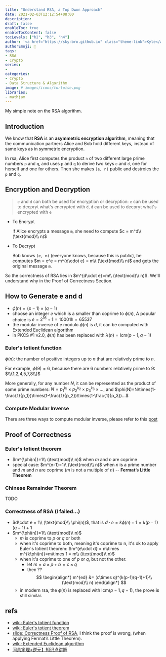 ```yaml
---
title: "Understand RSA, a Top Dwon Approach"
date: 2021-02-03T12:12:54+08:00
description:
draft: false
enableToc: true
enableTocContent: false
tocLevels: ["h2", "h3", "h4"]
author: '<a href="https://sky-bro.github.io" class="theme-link">Kyle</a>'
authorEmoji: 🦂
tags:
- RSA
- Crypto
series:
-
categories:
- Crypto
- Data Structure & Algorithm
image: # images/icons/tortoise.png
libraries:
- mathjax
---
```

My simple note on the RSA algorithm.

<!--more-->

## Introduction

We know that **RSA** is an **asymmetric encryption algorithm**, meaning that the communication partners Alice and Bob hold different keys, instead of same keys as in symmetric encryption.

In rsa, Alice first computes the product `n` of two different large prime numbers `p` and `q`, and uses `p` and `q` to derive two keys `e` and `d`, one for herself and one for others. Then she makes `(e, n)` public and destroies the `p` and `q`.

## Encryption and Decryption

> `e` and `d` can both be used for encryption or decryption: `e` can be used to decpryt what's encrypted with `d`, `d` can be used to decpryt what's encrypted with `e`

* To Encrypt

    If Alice encrypts a message `m`, she need to compute $c = m^d\\ (\text{mod}\\ n)$

* To Decrypt

    Bob knows `(e, n)` (everyone knows, because this is public), he computes $m = c^e = m^{d\cdot e} = m\\ (\text{mod}\\ n)$ and gets the original message `m`.

So the correctness of RSA lies in $m^{d\cdot e}=m\\ (\text{mod}\\ n)$. We'll understand why in the Proof of Correctness Section.

## How to Generate e and d

* $\phi(n)=(p-1)\times (q-1)$
* choose an integer $e$ which is a smaller than coprime to $\phi(n)$, A popular choice is $e = 2^{16} + 1 = 10001\text{h} = 65537$
* the modular inverse of $e$ modulo $\phi(n)$ is $d$, it can be computed with [Extended Euclidean algorithm](https://en.wikipedia.org/wiki/Extended_Euclidean_algorithm)
* in PKCS #1 v2.0, $\phi(n)$ has been replaced with $\lambda(n) = \text{lcm}(p-1,q-1)$

### Euler's totient function

$\phi(n)$: the number of positive integers up to $n$ that are relatively prime to $n$.

For example, $\phi(9)=6$, because there are 6 numbers relatively prime to 9: $\\{1,2,4,5,7,8\\}$

More generally, for any number $N$, it can be represented as the product of some prime numbers: $N = p_1^{k_1}\times p_2^{k_2}\times p_3^{k_3}\times ...$, and $\phi(N)=N\times(1-\frac{1}{p_1})\times(1-\frac{1}{p_2})\times(1-\frac{1}{p_3})...$

### Compute Modular Inverse

There are three ways to compute modular inverse, please refer to this [post](TODO)

## Proof of Correctness

### Euler's totient theorem

* $m^{\phi(n)}=1\\ (\text{mod}\\ n)$ when $m$ and $n$ are coprime
* special case: $m^{n-1}=1\\ (\text{mod}\\ n)$ when $n$ is a prime number and $m$ and $n$ are coprime ($m$ is not a multiple of $n$) -- **Fermat’s Little Theorem**

### Chinese Remainder Theorem

TODO

### Correctness of RSA (I failed...)

* $d\cdot e = 1\\ (\text{mod}\\ \phi(n))$, that is $d\cdot e=k\phi(n)+1 = k(p-1)(q-1)+1$
* $m^{\phi(n)}=1\\ (\text{mod}\\ n)$
  * $m$ is coprime to $p$ or $q$ or both
  * when it's coprime to both, meaning it's coprime to n, it's ok to apply Euler's totient theorem: $m^{e\cdot d} = m\times m^{k\phi(n)}=m\times 1 = m\\ (\text{mod}\\ n)$
  * when it's coprime to one of $p$ or $q$, but not the other.
    * let $m = a\times p+b = c\times q$
    * then ??
    $$
    \begin{align*}
    m^{ed} &= (c\times q)^{k(p-1)(q-1)+1}\\ (\text{mod}\\ n)
    \end{align*}
    $$
  * in modern rsa, the $\phi(n)$ is replaced with $\text{lcm}(p-1, q-1)$, the prove is still similar.

## refs

* [wiki: Euler's totient function](https://en.wikipedia.org/wiki/Euler%27s_totient_function)
* [wiki: Euler's totient theorem](https://en.wikipedia.org/wiki/Euler%27s_totient_theorem)
* [slide: Correctness Proof of RSA](https://www.cse.cuhk.edu.hk/~taoyf/course/bmeg3120/notes/rsa-proof.pdf), I think the proof is wrong, (when applying Fermat’s Little Theorem).
* [wiki: Extended Euclidean algorithm](https://en.wikipedia.org/wiki/Extended_Euclidean_algorithm)
* [同余定理+逆元】知识点讲解](https://blog.csdn.net/LOOKQAQ/article/details/81282342)
